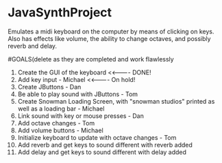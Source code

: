# JavaSynthProject
Emulates a midi keyboard on the computer by means of clicking on keys. Also has effects like volume, the ability to change octaves, and possibly reverb and delay.

#GOALS(delete as they are completed and work flawlessly
1. Create the GUI of the keyboard <<---- DONE!
2. Add key input - Michael <<---- On hold!
3. Create JButtons - Dan
4. Be able to play sound with JButtons - Tom
5. Create Snowman Loading Screen, with "snowman studios" printed as well as a loading bar - Michael
5. Link sound with key or mouse presses - Dan
6. Add octave changes - Tom
7. Add volume buttons - Michael
8. Initialize keyboard to update with octave changes - Tom
9. Add reverb and get keys to sound different with reverb added
10. Add delay and get keys to sound different with delay added
